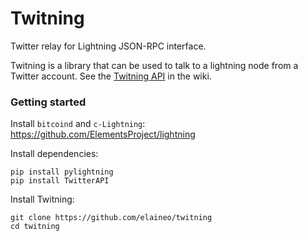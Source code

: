 # Twitning

Twitter relay for Lightning JSON-RPC interface.

Twitning is a library that can be used to talk to a lightning node from a Twitter account. See the [Twitning API](https://github.com/elaineo/twitning/wiki) in the wiki.

### Getting started
Install `bitcoind` and `c-Lightning`: https://github.com/ElementsProject/lightning

Install dependencies:
```
pip install pylightning
pip install TwitterAPI
```

Install Twitning:
```
git clone https://github.com/elaineo/twitning
cd twitning
```
